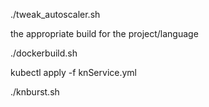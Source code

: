./tweak_autoscaler.sh

the appropriate build for the project/language

./dockerbuild.sh

kubectl apply -f knService.yml



./knburst.sh



